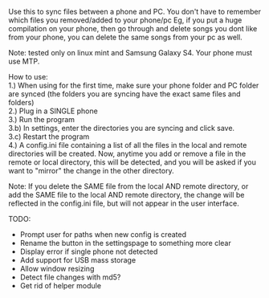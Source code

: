 Use this to sync files between a phone and PC.
You don't have to remember which files you removed/added 
to your phone/pc
Eg, if you put a huge compilation on your phone,
    then go through and delete songs you dont like
    from your phone, you can delete the same songs
    from your pc as well.

Note: tested only on linux mint and Samsung Galaxy S4.
Your phone must use MTP.

How to use:  
1.) When using for the first time, make sure your phone folder
and PC folder are synced (the folders you are syncing have the 
exact same files and folders)  
2.) Plug in a SINGLE phone  
3.) Run the program  
3.b) In settings, enter the directories you are syncing and click save.  
3.c) Restart the program  
4.) A config.ini file containing a list of
all the files in the local and remote directories will be created.
Now, anytime you add or remove a file in the remote or local directory, 
this will be detected, and you will be asked if you want to "mirror"
the change in the other directory.

Note: If you delete the SAME file from the local AND remote directory,
or add the SAME file to the local AND remote directory, the change will
be reflected in the config.ini file, but will not appear in the user interface.


TODO:
- Prompt user for paths when new config is created
- Rename the button in the settingspage to something more clear
- Display error if single phone not detected
- Add support for USB mass storage
- Allow window resizing
- Detect file changes with md5?
- Get rid of helper module
